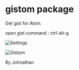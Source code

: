 # gistom package

Get gist for Atom.

open gist command : ctrl-alt-g

![Settings](https://raw.github.com/johna1203/gistom/master/settings.gif)

![Gistom](https://raw.github.com/johna1203/gistom/master/gistom.gif)

By Johnathan
